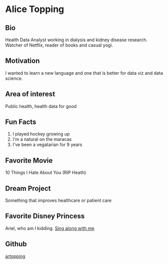 # Alice Topping

## Bio 

Health Data Analyst working in dialysis and kidney disease research. Watcher of Netflix, reader of books and casual yogi. 

## Motivation 

I wanted to learn a new language and one that is better for data viz and data science. 

## Area of interest

Public health, health data for good 

## Fun Facts

1) I played hockey growing up
2) I'm a natural on the maracas 
3) I've been a vegatarian for 9 years 

## Favorite Movie 

10 Things I Hate About You (RIP Heath)

## Dream Project

Something that improves healthcare or patient care 

## Favorite Disney Princess

Ariel, who am I kidding. [Sing along with me](https://www.youtube.com/watch?v=GC_mV1IpjWA) 


## Github 

[artopping](https://github.com/artopping)

